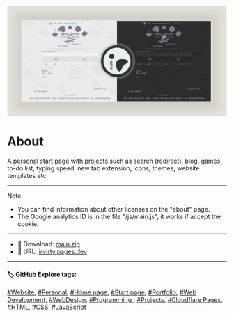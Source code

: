 <!-- README.md v.1.9.1 -->
  
![page with a light and dark theme and theme settings](/img/github-banner-settings.png)  
  
# About

A personal start page with projects such as search (redirect), blog, games, to-do list, typing speed, new tab extension, icons, themes, website templates etc
  
---
  
> [!NOTE]
> - You can find information about other licenses on the "about" page.
> - The Google analytics ID is in the file "/js/main.js", it works if accept the cookie.
  
---

- 📁 Download: [main.zip](https://github.com/irvirty/irvirty.pages.dev/archive/refs/heads/main.zip)  
- 🔗 URL: [irvirty.pages.dev](https://irvirty.pages.dev/)  

---
   
#### 🏷️ GitHub Explore tags:  
[#Website](https://github.com/topics/website),
[#Personal](https://github.com/topics/personal),
[#Home page](https://github.com/topics/homepage),
[#Start page](https://github.com/topics/startpage),
[#Portfolio](https://github.com/topics/portfolio),
[#Web Development](https://github.com/topics/web-development),
[#WebDesign](https://github.com/topics/WebDesign),
[#Programming ](https://github.com/topics/programming),
[#Projects](https://github.com/topics/projects),
[#Cloudflare Pages](https://github.com/topics/cloudflare-pages),
[#HTML](https://github.com/topics/HTML),
[#CSS](https://github.com/topics/CSS),
[#JavaScript](https://github.com/topics/JavaScript)


